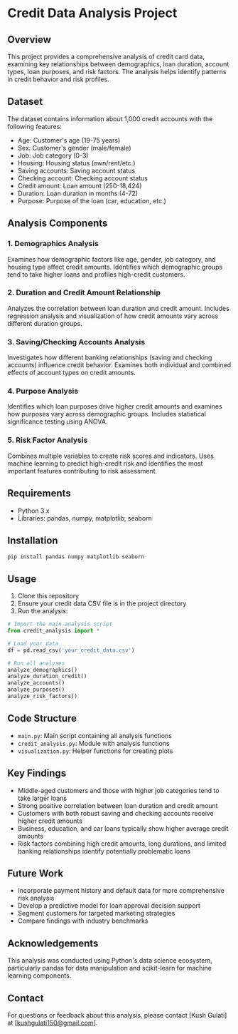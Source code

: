 # Credit Data Analysis Project

## Overview
This project provides a comprehensive analysis of credit card data, examining key relationships between demographics, loan duration, account types, loan purposes, and risk factors. The analysis helps identify patterns in credit behavior and risk profiles.

## Dataset
The dataset contains information about 1,000 credit accounts with the following features:
- Age: Customer's age (19-75 years)
- Sex: Customer's gender (male/female)
- Job: Job category (0-3)
- Housing: Housing status (own/rent/etc.)
- Saving accounts: Saving account status
- Checking account: Checking account status
- Credit amount: Loan amount (250-18,424)
- Duration: Loan duration in months (4-72)
- Purpose: Purpose of the loan (car, education, etc.)

## Analysis Components

### 1. Demographics Analysis
Examines how demographic factors like age, gender, job category, and housing type affect credit amounts. Identifies which demographic groups tend to take higher loans and profiles high-credit customers.

### 2. Duration and Credit Amount Relationship
Analyzes the correlation between loan duration and credit amount. Includes regression analysis and visualization of how credit amounts vary across different duration groups.

### 3. Saving/Checking Accounts Analysis
Investigates how different banking relationships (saving and checking accounts) influence credit behavior. Examines both individual and combined effects of account types on credit amounts.

### 4. Purpose Analysis
Identifies which loan purposes drive higher credit amounts and examines how purposes vary across demographic groups. Includes statistical significance testing using ANOVA.

### 5. Risk Factor Analysis
Combines multiple variables to create risk scores and indicators. Uses machine learning to predict high-credit risk and identifies the most important features contributing to risk assessment.

## Requirements
- Python 3.x
- Libraries: pandas, numpy, matplotlib, seaborn

## Installation
```
pip install pandas numpy matplotlib seaborn 
```

## Usage
1. Clone this repository
2. Ensure your credit data CSV file is in the project directory
3. Run the analysis:
```python
# Import the main analysis script
from credit_analysis import *

# Load your data
df = pd.read_csv('your_credit_data.csv')

# Run all analyses
analyze_demographics()
analyze_duration_credit()
analyze_accounts()
analyze_purposes()
analyze_risk_factors()
```

## Code Structure
- `main.py`: Main script containing all analysis functions
- `credit_analysis.py`: Module with analysis functions
- `visualization.py`: Helper functions for creating plots

## Key Findings
- Middle-aged customers and those with higher job categories tend to take larger loans
- Strong positive correlation between loan duration and credit amount
- Customers with both robust saving and checking accounts receive higher credit amounts
- Business, education, and car loans typically show higher average credit amounts
- Risk factors combining high credit amounts, long durations, and limited banking relationships identify potentially problematic loans

## Future Work
- Incorporate payment history and default data for more comprehensive risk analysis
- Develop a predictive model for loan approval decision support
- Segment customers for targeted marketing strategies
- Compare findings with industry benchmarks

## Acknowledgements
This analysis was conducted using Python's data science ecosystem, particularly pandas for data manipulation and scikit-learn for machine learning components.

## Contact
For questions or feedback about this analysis, please contact [Kush Gulati] at [kushgulati150@gmail.com].
